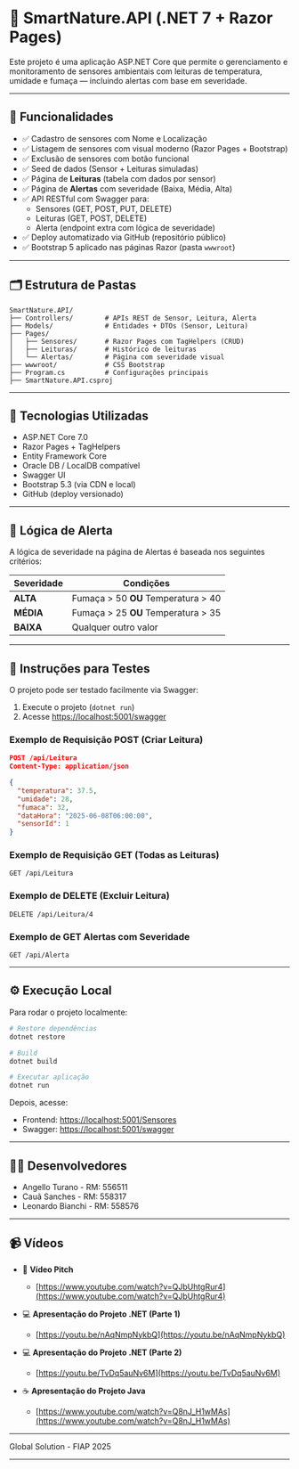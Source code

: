 # 🌱 SmartNature.API (.NET 7 + Razor Pages)

Este projeto é uma aplicação ASP.NET Core que permite o gerenciamento e monitoramento de sensores ambientais com leituras de temperatura, umidade e fumaça — incluindo alertas com base em severidade.

---

## 🎯 Funcionalidades

- ✅ Cadastro de sensores com Nome e Localização
- ✅ Listagem de sensores com visual moderno (Razor Pages + Bootstrap)
- ✅ Exclusão de sensores com botão funcional
- ✅ Seed de dados (Sensor + Leituras simuladas)
- ✅ Página de **Leituras** (tabela com dados por sensor)
- ✅ Página de **Alertas** com severidade (Baixa, Média, Alta)
- ✅ API RESTful com Swagger para:
  - Sensores (GET, POST, PUT, DELETE)
  - Leituras (GET, POST, DELETE)
  - Alerta (endpoint extra com lógica de severidade)
- ✅ Deploy automatizado via GitHub (repositório público)
- ✅ Bootstrap 5 aplicado nas páginas Razor (pasta `wwwroot`)

---

## 🗂️ Estrutura de Pastas

```
SmartNature.API/
├── Controllers/        # APIs REST de Sensor, Leitura, Alerta
├── Models/             # Entidades + DTOs (Sensor, Leitura)
├── Pages/
│   ├── Sensores/       # Razor Pages com TagHelpers (CRUD)
│   ├── Leituras/       # Histórico de leituras
│   └── Alertas/        # Página com severidade visual
├── wwwroot/            # CSS Bootstrap
├── Program.cs          # Configurações principais
├── SmartNature.API.csproj
```

---

## 🚀 Tecnologias Utilizadas

- ASP.NET Core 7.0
- Razor Pages + TagHelpers
- Entity Framework Core
- Oracle DB / LocalDB compatível
- Swagger UI
- Bootstrap 5.3 (via CDN e local)
- GitHub (deploy versionado)

---

## 🧠 Lógica de Alerta

A lógica de severidade na página de Alertas é baseada nos seguintes critérios:

| Severidade | Condições                           |
| ---------- | ----------------------------------- |
| **ALTA**   | Fumaça > 50 **OU** Temperatura > 40 |
| **MÉDIA**  | Fumaça > 25 **OU** Temperatura > 35 |
| **BAIXA**  | Qualquer outro valor                |

---

## 🧪 Instruções para Testes

O projeto pode ser testado facilmente via Swagger:

1. Execute o projeto (`dotnet run`)
2. Acesse [https://localhost:5001/swagger](https://localhost:5001/swagger)

### Exemplo de Requisição POST (Criar Leitura)

```json
POST /api/Leitura
Content-Type: application/json

{
  "temperatura": 37.5,
  "umidade": 28,
  "fumaca": 32,
  "dataHora": "2025-06-08T06:00:00",
  "sensorId": 1
}
```

### Exemplo de Requisição GET (Todas as Leituras)

```
GET /api/Leitura
```

### Exemplo de DELETE (Excluir Leitura)

```
DELETE /api/Leitura/4
```

### Exemplo de GET Alertas com Severidade

```
GET /api/Alerta
```

---

## ⚙️ Execução Local

Para rodar o projeto localmente:

```bash
# Restore dependências
dotnet restore

# Build
dotnet build

# Executar aplicação
dotnet run
```

Depois, acesse:

- Frontend: [https://localhost:5001/Sensores](https://localhost:5001/Sensores)
- Swagger: [https://localhost:5001/swagger](https://localhost:5001/swagger)

---

## 👨‍💻 Desenvolvedores

- Angello Turano - RM: 556511
- Cauã Sanches - RM: 558317
- Leonardo Bianchi - RM: 558576

---

## 📹 Vídeos

- 🎤 **Vídeo Pitch**
  - [https://www.youtube.com/watch?v=QJbUhtgRur4](https://www.youtube.com/watch?v=QJbUhtgRur4)

- 💻 **Apresentação do Projeto .NET (Parte 1)**
  - [https://youtu.be/nAqNmpNykbQ](https://youtu.be/nAqNmpNykbQ)

- 💻 **Apresentação do Projeto .NET (Parte 2)**
  - [https://youtu.be/TvDq5auNv6M](https://youtu.be/TvDq5auNv6M)

- ☕ **Apresentação do Projeto Java**
  - [https://www.youtube.com/watch?v=Q8nJ_H1wMAs](https://www.youtube.com/watch?v=Q8nJ_H1wMAs)

---

Global Solution - FIAP 2025

---
